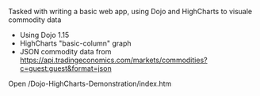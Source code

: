 Tasked with writing a basic web app, using Dojo and HighCharts to visuale commodity data
 * Using Dojo 1.15
 * HighCharts "basic-column" graph
 * JSON commodity data from https://api.tradingeconomics.com/markets/commodities?c=guest:guest&format=json  
 
 Open /Dojo-HighCharts-Demonstration/index.htm
